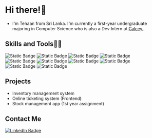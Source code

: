 # Hi there!👋 
- I'm Tehaan from Sri Lanka. I'm currently a first-year undergraduate majoring in Computer Science who is also a Dev Intern at <a href="https://calcey.com/">Calcey.</a>.

## Skills and Tools🧑‍💻

![Static Badge](https://img.shields.io/badge/Node.js-green?style=Flat&logo=Node.js)
![Static Badge](https://img.shields.io/badge/Angular-red?style=Flat&logo=Angular)
![Static Badge](https://img.shields.io/badge/Ionic-white?style=Flat&logo=Ionic&labelColor=white&color=blue)
![Static Badge](https://img.shields.io/badge/C%23-purple?style=Flat&logo=C%23)
![Static Badge](https://img.shields.io/badge/Alpine.js-blue?style=Flat&logo=alpine.js)
![Static Badge](https://img.shields.io/badge/PHP-white?style=Flat&logo=PHP)
![Static Badge](https://img.shields.io/badge/Python-blue?style=Flat&logo=python&logoColor=white)
![Static Badge](https://img.shields.io/badge/HTML5-white?logo=html5&logoColor=%23E34F26&labelColor=white&color=%23E34F26)
![Static Badge](https://img.shields.io/badge/CSS3-white?logo=css3&logoColor=%231572B6&labelColor=white&color=%231572B6)
![Static Badge](https://img.shields.io/badge/SQLite-%23003B57?logo=sqlite&logoColor=%231572B6&labelColor=white&color=%231572B6)

## Projects

* Inventory management system 
* Online ticketing system (Frontend)
* Stock management app (1st year assignment)  



## Contact Me
[![LinkedIn Badge](https://img.shields.io/badge/LinkedIn-blue?style=Flat&logo=LinkedIn&link=https%3A%2F%2Fwww.linkedin.com%2Fin%2Ftehaan-perera%2F)](https://www.linkedin.com/in/tehaan-perera/)

